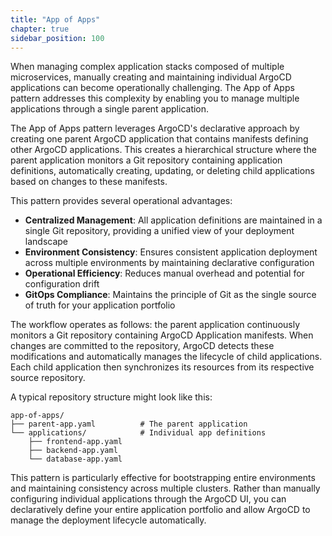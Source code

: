 ```yaml
---
title: "App of Apps"
chapter: true
sidebar_position: 100
---
```


When managing complex application stacks composed of multiple microservices, manually creating and maintaining individual ArgoCD applications can become operationally challenging. The App of Apps pattern addresses this complexity by enabling you to manage multiple applications through a single parent application.

The App of Apps pattern leverages ArgoCD's declarative approach by creating one parent ArgoCD application that contains manifests defining other ArgoCD applications. This creates a hierarchical structure where the parent application monitors a Git repository containing application definitions, automatically creating, updating, or deleting child applications based on changes to these manifests.

This pattern provides several operational advantages:

- **Centralized Management**: All application definitions are maintained in a single Git repository, providing a unified view of your deployment landscape
- **Environment Consistency**: Ensures consistent application deployment across multiple environments by maintaining declarative configuration
- **Operational Efficiency**: Reduces manual overhead and potential for configuration drift
- **GitOps Compliance**: Maintains the principle of Git as the single source of truth for your application portfolio

The workflow operates as follows: the parent application continuously monitors a Git repository containing ArgoCD Application manifests. When changes are committed to the repository, ArgoCD detects these modifications and automatically manages the lifecycle of child applications. Each child application then synchronizes its resources from its respective source repository.

A typical repository structure might look like this:

```text
app-of-apps/
├── parent-app.yaml          # The parent application
└── applications/            # Individual app definitions
    ├── frontend-app.yaml
    ├── backend-app.yaml
    └── database-app.yaml
```

This pattern is particularly effective for bootstrapping entire environments and maintaining consistency across multiple clusters. Rather than manually configuring individual applications through the ArgoCD UI, you can declaratively define your entire application portfolio and allow ArgoCD to manage the deployment lifecycle automatically.
